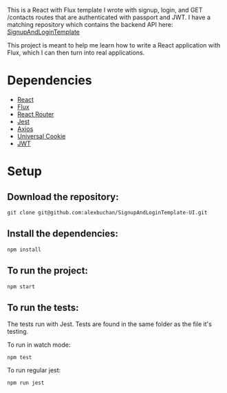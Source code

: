 This is a React with Flux template I wrote with signup, login, and GET /contacts routes that are authenticated with passport and JWT.
I have a matching repository which contains the backend API here: [SignupAndLoginTemplate](https://github.com/alexbuchan/SignupAndLoginTemplate)

This project is meant to help me learn how to write a React application with Flux, which I can then turn into real applications.

# Dependencies

* [React](https://reactjs.org/)
* [Flux](https://facebook.github.io/flux/)
* [React Router](https://reacttraining.com/react-router/web/guides/quick-start)
* [Jest](https://jestjs.io/)
* [Axios](https://github.com/axios/axios)
* [Universal Cookie](https://www.npmjs.com/package/universal-cookie)
* [JWT](https://jwt.io/)

# Setup

## Download the repository:

`git clone git@github.com:alexbuchan/SignupAndLoginTemplate-UI.git`

## Install the dependencies:

`npm install`

## To run the project:

`npm start`

## To run the tests:

The tests run with Jest. Tests are found in the same folder as the file it's testing.

To run in watch mode:

`npm test`

To run regular jest:

`npm run jest`